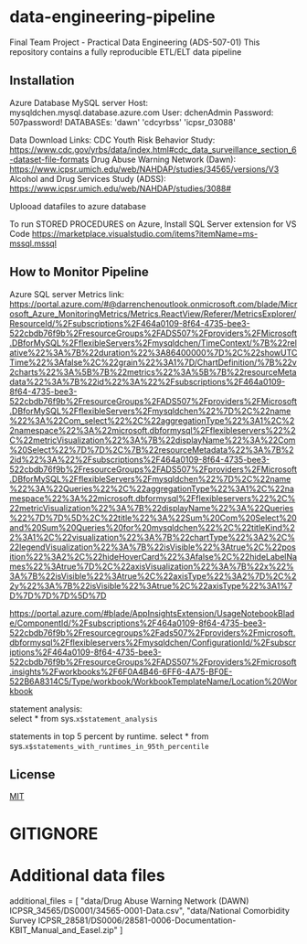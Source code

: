 # data-engineering-pipeline
Final Team Project - Practical Data Engineering (ADS-507-01) This repository contains a fully reproducible ETL/ELT data pipeline

## Installation

Azure Database MySQL server Host:  mysqldchen.mysql.database.azure.com
User: dchenAdmin
Password: 507password!
DATABASEs: 
'dawn'
'cdcyrbss'
'icpsr_03088'

Data Download Links:
CDC Youth Risk Behavior Study:  https://www.cdc.gov/yrbs/data/index.html#cdc_data_surveillance_section_6-dataset-file-formats
Drug Abuse Warning Network (Dawn): https://www.icpsr.umich.edu/web/NAHDAP/studies/34565/versions/V3
Alcohol and Drug Services Study (ADSS): https://www.icpsr.umich.edu/web/NAHDAP/studies/3088#

Uplooad datafiles to azure database

To run STORED PROCEDURES on Azure, Install SQL Server extension for VS Code https://marketplace.visualstudio.com/items?itemName=ms-mssql.mssql


## How to Monitor Pipeline

Azure SQL server Metrics link: 
https://portal.azure.com/#@darrenchenoutlook.onmicrosoft.com/blade/Microsoft_Azure_MonitoringMetrics/Metrics.ReactView/Referer/MetricsExplorer/ResourceId/%2Fsubscriptions%2F464a0109-8f64-4735-bee3-522cbdb76f9b%2FresourceGroups%2FADS507%2Fproviders%2FMicrosoft.DBforMySQL%2FflexibleServers%2Fmysqldchen/TimeContext/%7B%22relative%22%3A%7B%22duration%22%3A86400000%7D%2C%22showUTCTime%22%3Afalse%2C%22grain%22%3A1%7D/ChartDefinition/%7B%22v2charts%22%3A%5B%7B%22metrics%22%3A%5B%7B%22resourceMetadata%22%3A%7B%22id%22%3A%22%2Fsubscriptions%2F464a0109-8f64-4735-bee3-522cbdb76f9b%2FresourceGroups%2FADS507%2Fproviders%2FMicrosoft.DBforMySQL%2FflexibleServers%2Fmysqldchen%22%7D%2C%22name%22%3A%22Com_select%22%2C%22aggregationType%22%3A1%2C%22namespace%22%3A%22microsoft.dbformysql%2Fflexibleservers%22%2C%22metricVisualization%22%3A%7B%22displayName%22%3A%22Com%20Select%22%7D%7D%2C%7B%22resourceMetadata%22%3A%7B%22id%22%3A%22%2Fsubscriptions%2F464a0109-8f64-4735-bee3-522cbdb76f9b%2FresourceGroups%2FADS507%2Fproviders%2FMicrosoft.DBforMySQL%2FflexibleServers%2Fmysqldchen%22%7D%2C%22name%22%3A%22Queries%22%2C%22aggregationType%22%3A1%2C%22namespace%22%3A%22microsoft.dbformysql%2Fflexibleservers%22%2C%22metricVisualization%22%3A%7B%22displayName%22%3A%22Queries%22%7D%7D%5D%2C%22title%22%3A%22Sum%20Com%20Select%20and%20Sum%20Queries%20for%20mysqldchen%22%2C%22titleKind%22%3A1%2C%22visualization%22%3A%7B%22chartType%22%3A2%2C%22legendVisualization%22%3A%7B%22isVisible%22%3Atrue%2C%22position%22%3A2%2C%22hideHoverCard%22%3Afalse%2C%22hideLabelNames%22%3Atrue%7D%2C%22axisVisualization%22%3A%7B%22x%22%3A%7B%22isVisible%22%3Atrue%2C%22axisType%22%3A2%7D%2C%22y%22%3A%7B%22isVisible%22%3Atrue%2C%22axisType%22%3A1%7D%7D%7D%7D%5D%7D


https://portal.azure.com/#blade/AppInsightsExtension/UsageNotebookBlade/ComponentId/%2Fsubscriptions%2F464a0109-8f64-4735-bee3-522cbdb76f9b%2Fresourcegroups%2Fads507%2Fproviders%2Fmicrosoft.dbformysql%2Fflexibleservers%2Fmysqldchen/ConfigurationId/%2Fsubscriptions%2F464a0109-8f64-4735-bee3-522cbdb76f9b%2FresourceGroups%2FADS507%2Fproviders%2Fmicrosoft.insights%2Fworkbooks%2F6F0A4B46-6FF6-4A75-BF0E-522B6A8314C5/Type/workbook/WorkbookTemplateName/Location%20Workbook


statement analysis:  
select * from sys.`x$statement_analysis`

statements in top 5 percent by runtime. 
select * from sys.`x$statements_with_runtimes_in_95th_percentile`


## License

[MIT](https://choosealicense.com/licenses/mit/)    

# GITIGNORE
# Additional data files
additional_files = [
    "data/Drug Abuse Warning Network (DAWN) ICPSR_34565/DS0001/34565-0001-Data.csv",
    "data/National Comorbidity Survey ICPSR_28581/DS0006/28581-0006-Documentation-KBIT_Manual_and_Easel.zip"
]